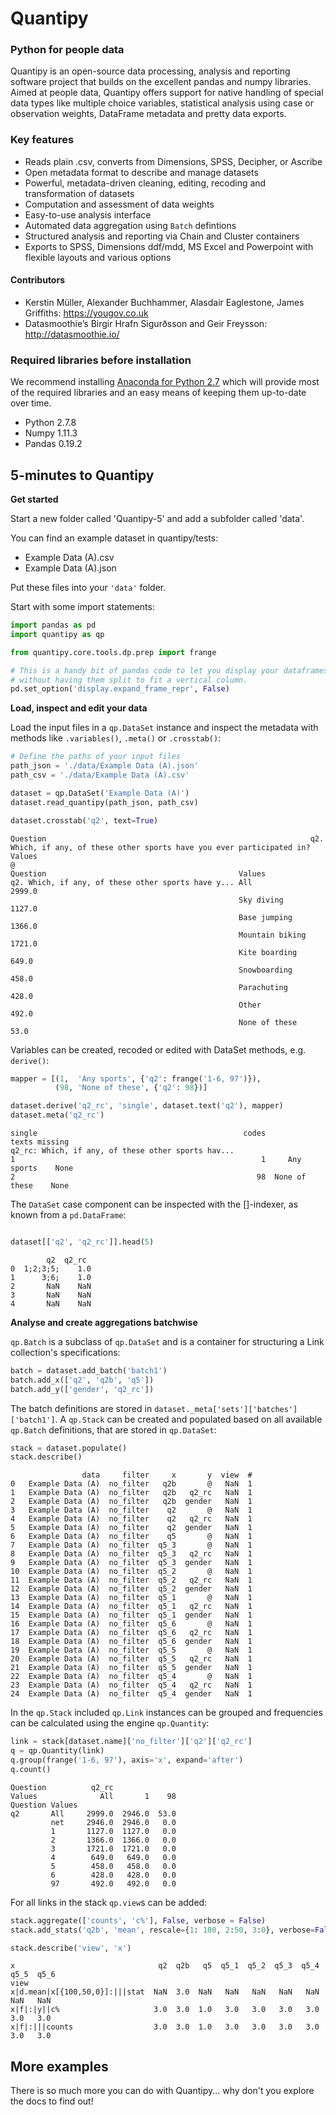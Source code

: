 # Quantipy
### Python for people data
Quantipy is an open-source data processing, analysis and reporting software project that builds on the excellent pandas and numpy libraries. Aimed at people data, Quantipy offers support for native handling of special data types like multiple choice variables, statistical analysis using case or observation weights, DataFrame metadata and pretty data exports.

### Key features
  - Reads plain .csv, converts from Dimensions, SPSS, Decipher, or Ascribe
  - Open metadata format to describe and manage datasets
  - Powerful, metadata-driven cleaning, editing, recoding and transformation of datasets
  - Computation and assessment of data weights
  - Easy-to-use analysis interface
  - Automated data aggregation using ``Batch`` defintions
  - Structured analysis and reporting via Chain and Cluster containers
  - Exports to SPSS, Dimensions ddf/mdd, MS Excel and Powerpoint with flexible layouts and various options

#### Contributors
- Kerstin Müller, Alexander Buchhammer, Alasdair Eaglestone, James Griffiths: https://yougov.co.uk
- Datasmoothie’s Birgir Hrafn Sigurðsson and Geir Freysson: http://datasmoothie.io/

### Required libraries before installation
We recommend installing [Anaconda for Python 2.7](http://continuum.io/downloads)
which will provide most of the required libraries and an easy means of keeping
them up-to-date over time.
  - Python 2.7.8
  - Numpy 1.11.3
  - Pandas 0.19.2

## 5-minutes to Quantipy

**Get started**

Start a new folder called 'Quantipy-5' and add a subfolder called 'data'.

You can find an example dataset in quantipy/tests:

- Example Data (A).csv
- Example Data (A).json

Put these files into your ``'data'`` folder.

Start with some import statements:

```python
import pandas as pd
import quantipy as qp

from quantipy.core.tools.dp.prep import frange

# This is a handy bit of pandas code to let you display your dataframes
# without having them split to fit a vertical column.
pd.set_option('display.expand_frame_repr', False)
```

**Load, inspect and edit your data**

Load the input files in a ``qp.DataSet`` instance and inspect the metadata
with methods like ``.variables()``, ``.meta()`` or ``.crosstab()``:
```python
# Define the paths of your input files
path_json = './data/Example Data (A).json'
path_csv = './data/Example Data (A).csv'

dataset = qp.DataSet('Example Data (A)')
dataset.read_quantipy(path_json, path_csv)

dataset.crosstab('q2', text=True)
```

```
Question                                                           q2. Which, if any, of these other sports have you ever participated in?
Values                                                                                                                                   @
Question                                           Values
q2. Which, if any, of these other sports have y... All                                                         2999.0
                                                   Sky diving                                                  1127.0
                                                   Base jumping                                                1366.0
                                                   Mountain biking                                             1721.0
                                                   Kite boarding                                                649.0
                                                   Snowboarding                                                 458.0
                                                   Parachuting                                                  428.0
                                                   Other                                                        492.0
                                                   None of these                                                 53.0
```

Variables can be created, recoded or edited with DataSet methods, e.g. ``derive()``:
```python
mapper = [(1,  'Any sports', {'q2': frange('1-6, 97')}),
          (98, 'None of these', {'q2': 98})]

dataset.derive('q2_rc', 'single', dataset.text('q2'), mapper)
dataset.meta('q2_rc')
```

```
single                                              codes          texts missing
q2_rc: Which, if any, of these other sports hav...
1                                                       1     Any sports    None
2                                                      98  None of these    None
```

The  ``DataSet`` case component can be inspected with the []-indexer, as known from a ``pd.DataFrame``:
```python

dataset[['q2', 'q2_rc']].head(5)
```

```
        q2  q2_rc
0  1;2;3;5;    1.0
1      3;6;    1.0
2       NaN    NaN
3       NaN    NaN
4       NaN    NaN
```

**Analyse and create aggregations batchwise**

``qp.Batch`` is a subclass of ``qp.DataSet`` and is a container for structuring a
Link collection's specifications:
```python
batch = dataset.add_batch('batch1')
batch.add_x(['q2', 'q2b', 'q5'])
batch.add_y(['gender', 'q2_rc'])
```

The batch definitions are stored in ``dataset._meta['sets']['batches']['batch1']``.
A ``qp.Stack`` can be created and populated based on all available ``qp.Batch``
definitions, that are stored in ``qp.DataSet``:
```python
stack = dataset.populate()
stack.describe()
```

```
                data     filter     x       y  view  #
0   Example Data (A)  no_filter   q2b       @   NaN  1
1   Example Data (A)  no_filter   q2b   q2_rc   NaN  1
2   Example Data (A)  no_filter   q2b  gender   NaN  1
3   Example Data (A)  no_filter    q2       @   NaN  1
4   Example Data (A)  no_filter    q2   q2_rc   NaN  1
5   Example Data (A)  no_filter    q2  gender   NaN  1
6   Example Data (A)  no_filter    q5       @   NaN  1
7   Example Data (A)  no_filter  q5_3       @   NaN  1
8   Example Data (A)  no_filter  q5_3   q2_rc   NaN  1
9   Example Data (A)  no_filter  q5_3  gender   NaN  1
10  Example Data (A)  no_filter  q5_2       @   NaN  1
11  Example Data (A)  no_filter  q5_2   q2_rc   NaN  1
12  Example Data (A)  no_filter  q5_2  gender   NaN  1
13  Example Data (A)  no_filter  q5_1       @   NaN  1
14  Example Data (A)  no_filter  q5_1   q2_rc   NaN  1
15  Example Data (A)  no_filter  q5_1  gender   NaN  1
16  Example Data (A)  no_filter  q5_6       @   NaN  1
17  Example Data (A)  no_filter  q5_6   q2_rc   NaN  1
18  Example Data (A)  no_filter  q5_6  gender   NaN  1
19  Example Data (A)  no_filter  q5_5       @   NaN  1
20  Example Data (A)  no_filter  q5_5   q2_rc   NaN  1
21  Example Data (A)  no_filter  q5_5  gender   NaN  1
22  Example Data (A)  no_filter  q5_4       @   NaN  1
23  Example Data (A)  no_filter  q5_4   q2_rc   NaN  1
24  Example Data (A)  no_filter  q5_4  gender   NaN  1
```

In the ``qp.Stack`` included ``qp.Link`` instances can be grouped and frequencies
can be calculated using the engine ``qp.Quantity``:
```python
link = stack[dataset.name]['no_filter']['q2']['q2_rc']
q = qp.Quantity(link)
q.group(frange('1-6, 97'), axis='x', expand='after')
q.count()
```

```
Question          q2_rc
Values              All       1    98
Question Values
q2       All     2999.0  2946.0  53.0
         net     2946.0  2946.0   0.0
         1       1127.0  1127.0   0.0
         2       1366.0  1366.0   0.0
         3       1721.0  1721.0   0.0
         4        649.0   649.0   0.0
         5        458.0   458.0   0.0
         6        428.0   428.0   0.0
         97       492.0   492.0   0.0
```

For all links in the stack ``qp.view``s can be added:
```python
stack.aggregate(['counts', 'c%'], False, verbose = False)
stack.add_stats('q2b', 'mean', rescale={1: 100, 2:50, 3:0}, verbose=False)

stack.describe('view', 'x')
```

```
x                                q2  q2b   q5  q5_1  q5_2  q5_3  q5_4  q5_5  q5_6
view
x|d.mean|x[{100,50,0}]:|||stat  NaN  3.0  NaN   NaN   NaN   NaN   NaN   NaN   NaN
x|f|:|y||c%                     3.0  3.0  1.0   3.0   3.0   3.0   3.0   3.0   3.0
x|f|:|||counts                  3.0  3.0  1.0   3.0   3.0   3.0   3.0   3.0   3.0
```



## More examples
There is so much more you can do with Quantipy... why don't you explore the docs to find out!
